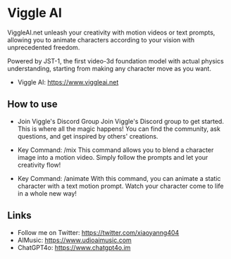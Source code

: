 # Viggle AI

ViggleAI.net unleash your creativity with motion videos or text prompts, allowing you to animate characters according to your vision with unprecedented freedom. 

Powered by JST-1, the first video-3d foundation model with actual physics understanding, starting from making any character move as you want.

* Viggle AI: https://www.viggleai.net

## How to use

* Join Viggle's Discord Group
Join Viggle's Discord group to get started. This is where all the magic happens! You can find the community, ask questions, and get inspired by others' creations.

* Key Command: /mix
This command allows you to blend a character image into a motion video. Simply follow the prompts and let your creativity flow!

* Key Command: /animate
With this command, you can animate a static character with a text motion prompt. Watch your character come to life in a whole new way!

## Links

* Follow me on Twitter: https://twitter.com/xiaoyanng404
* AIMusic: https://www.udioaimusic.com
* ChatGPT4o: https://www.chatgpt4o.im
